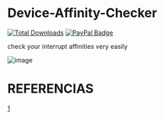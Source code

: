 # Device-Affinity-Checker
[![Total Downloads](https://img.shields.io/github/downloads/LuSlower/Device-Affinity-Checker/total.svg)](https://github.com/LuSlower/Device-Affinity-Checker/releases) [![PayPal Badge](https://img.shields.io/badge/PayPal-003087?logo=paypal&logoColor=fff&style=flat)](https://paypal.me/eldontweaks) 

check your interrupt affinities very easily

![image](https://github.com/LuSlower/Device-Affinity-Checker/assets/148411728/1ef2599b-c8d4-4106-9aff-4f9ba4927564)

# REFERENCIAS
[1](https://github.com/SheMelody/interrupt-checker/tree/main)

